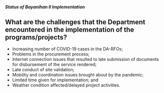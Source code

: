 ##### Status of Bayanihan II Implementation

## What are the challenges that the Department encountered in the implementation of the programs/projects?


 - Increasing number of COVID-19 cases in the DA-RFOs;
 - Problems in the procurement process;
 - Internet connection issues that resulted to late submission of documents for disbursement of the service rendered;
 - Late conduct of site validation;
 - Mobility and coordination issues brought about by the pandemic;
 - Limited time given for implementation; and
 - Weather condition affected/delayed project activities.
